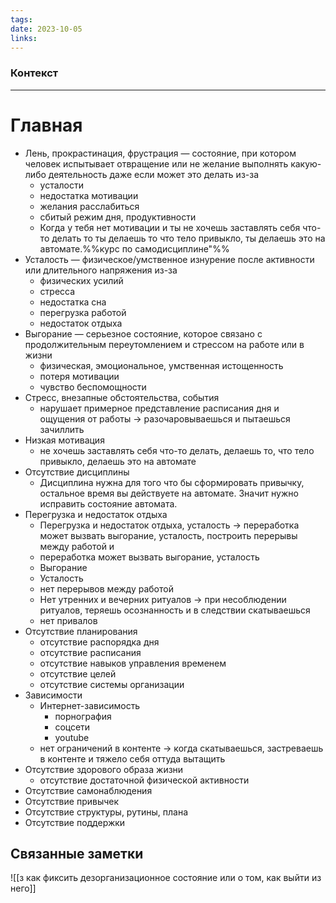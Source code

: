 ```yaml
---
tags: 
date: 2023-10-05
links:
---
```

### Контекст


--- 
# Главная

- Лень, прокрастинация, фрустрация — состояние, при котором человек испытывает отвращение или не желание выполнять какую-либо деятельность даже если может это делать из-за
	- усталости
	- недостатка мотивации
	- желания расслабиться
	- сбитый режим дня, продуктивности
	- Когда у тебя нет мотивации и ты не хочешь заставлять себя что-то делать то ты делаешь то что тело привыкло, ты делаешь это на автомате.%%курс по самодисциплине"%%
- Усталость — физическое/умственное изнурение после активности или длительного напряжения из-за
	- физических усилий
	- стресса
	- недостатка сна
	- перегрузка работой
	- недостаток отдыха
- Выгорание — серьезное состояние, которое связано с продолжительным переутомлением и стрессом на работе или в жизни
	- физическая, эмоциональное, умственная истощенность
	- потеря мотивации
	- чувство беспомощности
- Стресс, внезапные обстоятельства, события
	- нарушает примерное представление расписания дня и ощущения от работы → разочаровываешься и пытаешься зачиллить
- Низкая мотивация
	- не хочешь заставлять себя что-то делать, делаешь то, что тело привыкло, делаешь это на автомате
- Отсутствие дисциплины
	-  Дисциплина нужна для того что бы сформировать привычку, остальное время вы действуете на автомате. Значит нужно исправить состояние автомата. 
- Перегрузка и недостаток отдыха
	- Перегрузка и недостаток отдыха, усталость → переработка может вызвать выгорание, усталость, построить перерывы между работой и 
	- переработка может вызвать выгорание, усталость
	- Выгорание
	- Усталость
	- нет перерывов между работой
	- Нет утренних и вечерних ритуалов → при несоблюдении ритуалов, теряешь осознанность и в следствии скатываешься
	- нет привалов
- Отсутствие планирования
	- отсутствие распорядка дня
	- отсутствие расписания
	- отсутствие навыков управления временем
	- отсутствие целей
	- отсутствие системы организации
- Зависимости
	- Интернет-зависимость
		- порнография
		- соцсети
		- youtube
	- нет ограничений в контенте → когда скатываешься, застреваешь в контенте и тяжело себя оттуда вытащить
- Отсутствие здорового образа жизни
	- отсутствие достаточной физической активности
- Отсутствие самонаблюдения
- Отсутствие привычек
- Отсутствие структуры, рутины, плана
- Отсутствие поддержки







## Связанные заметки

![[з как фиксить дезорганизационное состояние или о том, как выйти из него]]